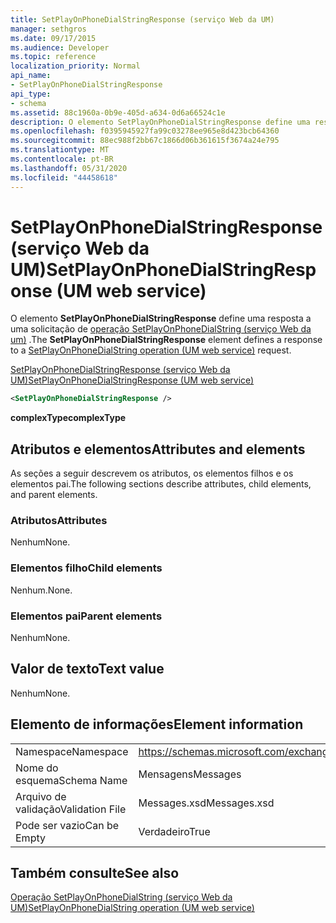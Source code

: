 ```yaml
---
title: SetPlayOnPhoneDialStringResponse (serviço Web da UM)
manager: sethgros
ms.date: 09/17/2015
ms.audience: Developer
ms.topic: reference
localization_priority: Normal
api_name:
- SetPlayOnPhoneDialStringResponse
api_type:
- schema
ms.assetid: 88c1960a-0b9e-405d-a634-0d6a66524c1e
description: O elemento SetPlayOnPhoneDialStringResponse define uma resposta a uma solicitação de operação SetPlayOnPhoneDialString (serviço Web da UM).
ms.openlocfilehash: f0395945927fa99c03278ee965e8d423bcb64360
ms.sourcegitcommit: 88ec988f2bb67c1866d06b361615f3674a24e795
ms.translationtype: MT
ms.contentlocale: pt-BR
ms.lasthandoff: 05/31/2020
ms.locfileid: "44458618"
---
```

# <a name="setplayonphonedialstringresponse-um-web-service"></a><span data-ttu-id="fbec3-103">SetPlayOnPhoneDialStringResponse (serviço Web da UM)</span><span class="sxs-lookup"><span data-stu-id="fbec3-103">SetPlayOnPhoneDialStringResponse (UM web service)</span></span>

<span data-ttu-id="fbec3-104">O elemento **SetPlayOnPhoneDialStringResponse** define uma resposta a uma solicitação de [operação SetPlayOnPhoneDialString (serviço Web da um)](setplayonphonedialstring-operation-um-web-service.md) .</span><span class="sxs-lookup"><span data-stu-id="fbec3-104">The **SetPlayOnPhoneDialStringResponse** element defines a response to a [SetPlayOnPhoneDialString operation (UM web service)](setplayonphonedialstring-operation-um-web-service.md) request.</span></span> 
  
[<span data-ttu-id="fbec3-105">SetPlayOnPhoneDialStringResponse (serviço Web da UM)</span><span class="sxs-lookup"><span data-stu-id="fbec3-105">SetPlayOnPhoneDialStringResponse (UM web service)</span></span>](setplayonphonedialstringresponse-um-web-service.md)
  
```xml
<SetPlayOnPhoneDialStringResponse />
```

 <span data-ttu-id="fbec3-106">**complexType**</span><span class="sxs-lookup"><span data-stu-id="fbec3-106">**complexType**</span></span>
## <a name="attributes-and-elements"></a><span data-ttu-id="fbec3-107">Atributos e elementos</span><span class="sxs-lookup"><span data-stu-id="fbec3-107">Attributes and elements</span></span>

<span data-ttu-id="fbec3-108">As seções a seguir descrevem os atributos, os elementos filhos e os elementos pai.</span><span class="sxs-lookup"><span data-stu-id="fbec3-108">The following sections describe attributes, child elements, and parent elements.</span></span>
  
### <a name="attributes"></a><span data-ttu-id="fbec3-109">Atributos</span><span class="sxs-lookup"><span data-stu-id="fbec3-109">Attributes</span></span>

<span data-ttu-id="fbec3-110">Nenhum</span><span class="sxs-lookup"><span data-stu-id="fbec3-110">None.</span></span>
  
### <a name="child-elements"></a><span data-ttu-id="fbec3-111">Elementos filho</span><span class="sxs-lookup"><span data-stu-id="fbec3-111">Child elements</span></span>

<span data-ttu-id="fbec3-112">Nenhum.</span><span class="sxs-lookup"><span data-stu-id="fbec3-112">None.</span></span>
  
### <a name="parent-elements"></a><span data-ttu-id="fbec3-113">Elementos pai</span><span class="sxs-lookup"><span data-stu-id="fbec3-113">Parent elements</span></span>

<span data-ttu-id="fbec3-114">Nenhum</span><span class="sxs-lookup"><span data-stu-id="fbec3-114">None.</span></span>
  
## <a name="text-value"></a><span data-ttu-id="fbec3-115">Valor de texto</span><span class="sxs-lookup"><span data-stu-id="fbec3-115">Text value</span></span>

<span data-ttu-id="fbec3-116">Nenhum</span><span class="sxs-lookup"><span data-stu-id="fbec3-116">None.</span></span>
  
## <a name="element-information"></a><span data-ttu-id="fbec3-117">Elemento de informações</span><span class="sxs-lookup"><span data-stu-id="fbec3-117">Element information</span></span>

|||
|:-----|:-----|
|<span data-ttu-id="fbec3-118">Namespace</span><span class="sxs-lookup"><span data-stu-id="fbec3-118">Namespace</span></span>  <br/> |https://schemas.microsoft.com/exchange/services/2006/messages  <br/> |
|<span data-ttu-id="fbec3-119">Nome do esquema</span><span class="sxs-lookup"><span data-stu-id="fbec3-119">Schema Name</span></span>  <br/> |<span data-ttu-id="fbec3-120">Mensagens</span><span class="sxs-lookup"><span data-stu-id="fbec3-120">Messages</span></span>  <br/> |
|<span data-ttu-id="fbec3-121">Arquivo de validação</span><span class="sxs-lookup"><span data-stu-id="fbec3-121">Validation File</span></span>  <br/> |<span data-ttu-id="fbec3-122">Messages.xsd</span><span class="sxs-lookup"><span data-stu-id="fbec3-122">Messages.xsd</span></span>  <br/> |
|<span data-ttu-id="fbec3-123">Pode ser vazio</span><span class="sxs-lookup"><span data-stu-id="fbec3-123">Can be Empty</span></span>  <br/> |<span data-ttu-id="fbec3-124">Verdadeiro</span><span class="sxs-lookup"><span data-stu-id="fbec3-124">True</span></span>  <br/> |
   
## <a name="see-also"></a><span data-ttu-id="fbec3-125">Também consulte</span><span class="sxs-lookup"><span data-stu-id="fbec3-125">See also</span></span>



[<span data-ttu-id="fbec3-126">Operação SetPlayOnPhoneDialString (serviço Web da UM)</span><span class="sxs-lookup"><span data-stu-id="fbec3-126">SetPlayOnPhoneDialString operation (UM web service)</span></span>](setplayonphonedialstring-operation-um-web-service.md)

